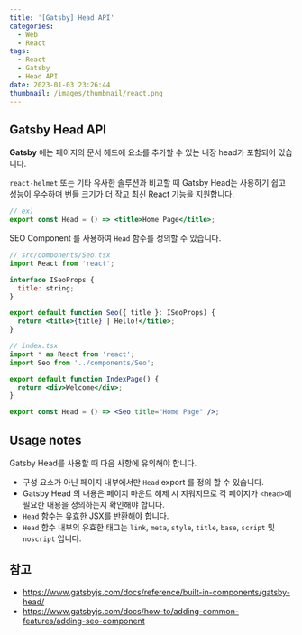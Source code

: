 ```yaml
---
title: '[Gatsby] Head API'
categories:
  - Web
  - React
tags:
  - React
  - Gatsby
  - Head API
date: 2023-01-03 23:26:44
thumbnail: /images/thumbnail/react.png
---
```


## Gatsby Head API

**Gatsby** 에는 페이지의 문서 헤드에 요소를 추가할 수 있는 내장 head가 포함되어 있습니다.

`react-helmet` 또는 기타 유사한 솔루션과 비교할 때 Gatsby Head는 사용하기 쉽고 성능이 우수하며 번들 크기가 더 작고 최신 React 기능을 지원합니다.

```jsx
// ex)
export const Head = () => <title>Home Page</title>;
```

SEO Component 를 사용하여 `Head` 함수를 정의할 수 있습니다.

```jsx
// src/components/Seo.tsx
import React from 'react';

interface ISeoProps {
  title: string;
}

export default function Seo({ title }: ISeoProps) {
  return <title>{title} | Hello!</title>;
}
```

```jsx
// index.tsx
import * as React from 'react';
import Seo from '../components/Seo';

export default function IndexPage() {
  return <div>Welcome</div>;
}

export const Head = () => <Seo title="Home Page" />;
```

## Usage notes

Gatsby Head를 사용할 때 다음 사항에 유의해야 합니다.

- 구성 요소가 아닌 페이지 내부에서만 `Head` export 를 정의 할 수 있습니다.
- Gatsby Head 의 내용은 페이지 마운트 해제 시 지워지므로 각 페이지가 `<head>`에 필요한 내용을 정의하는지 확인해야 합니다.
- `Head` 함수는 유효한 JSX를 반환해야 합니다.
- `Head` 함수 내부의 유효한 태그는 `link`, `meta`, `style`, `title`, `base`, `script` 및 `noscript` 입니다.

## 참고

- https://www.gatsbyjs.com/docs/reference/built-in-components/gatsby-head/
- https://www.gatsbyjs.com/docs/how-to/adding-common-features/adding-seo-component
